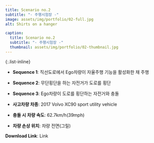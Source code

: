 ```yaml
---
title: Scenario no.2
subtitle: "- 주행시험장 -"
image: assets/img/portfolio/02-full.jpg
alt: Shirts on a hanger

caption:
  title: Scenario no.2
  subtitle: "- 주행시험장 -"
  thumbnail: assets/img/portfolio/02-thumbnail.jpg
--- 
```


{:.list-inline}
- **Sequence 1**: 직선도로에서 Ego차량이 자율주행 기능을 활성화한 채 주행
- **Sequence 2**: 무단횡단을 하는 자전거가 도로를 횡단
- **Sequence 3**: Ego차량이 도로를 횡단하는 자전거와 충돌

- **사고차량 차종**: 2017 Volvo XC90 sport utility vehicle
- **충돌 시 차량 속도**: 62.7km/h(39mph)
- **차량 손상 위치**: 차량 전면(그릴)

**Download Link**: Link  